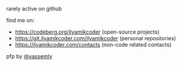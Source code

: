 rarely active on github

find me on: 
- https://codeberg.org/ilyamikcoder (open-source projects)
- https://git.ilyamikcoder.com/ilyamikcoder (personal repositories)
- https://ilyamikcoder.com/contacts (non-code related contacts)

pfp by [@vassemly](https://github.com/vassembly)
